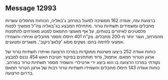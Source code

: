 ## Message 12993

ברצועת עזה, אוגדה 162 ממשיכה לפעול במרחב ג'באליה, הכוחות מחסלים עשרות מחבלים ומשמידים תשתיות טרור.
מתחילת המבצע בג׳באליה צה"ל ממשיך לפנות פלסטינים לאיזורים בטוחים, על אף מאמצי החמאס למנוע מאזרחים להתפנות מהמרחב, ועצר יותר מ-200 מחבלים. צק"ח 401 חיסלו מספר מחבלים ואיתרו והשמידו אמצעי לחימה בהם: נשקים מסוג 'קלאצ'ניקוב', משגרים ומטענים.

כוחות אוגדה 252 ביצעו פשיטות ממוקדות במרכז הרצועה ואיתרו תשתיות טרור של ארגון הטרור חמאס. אתמול, גדוד תותחנים בפיקוד חטיבת האש 454 נכנס למבצע נקודתי במרכז הרצועה בו הוא ביצע ירי ארטילרי והשמיד מספר תשתיות טרור במרחב.
כוחות אוגדה 143 חיסלו מחבלים והשמידו תשתיות טרור רבות של ארגון הטרור חמאס בדרום הרצועה.

